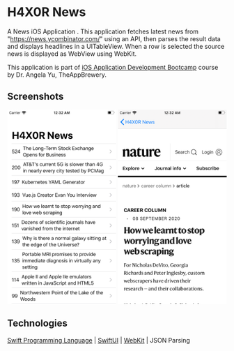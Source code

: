 #  H4X0R News
A News iOS Application .
This application fetches latest news from "https://news.ycombinator.com/" using an API, then parses the result data and displays headlines in a UITableView. When a row is selected the source news is displayed as WebView using WebKit.

This application is part of <a href="">iOS Application Development Bootcamp</a> course by Dr. Angela Yu, TheAppBrewery.

## Screenshots
<img src="Screenshots/WelcomeScene.png" width="250"> <img src="Screenshots/NewsScene.png" width="250">

## Technologies
<a href="http://developer.apple.com/documentation/swift">Swift Programming Language</a> | <a href="http://developer.apple.com/documentation/swiftui">SwiftUI</a> | <a href="https://developer.apple.com/documentation/webkit">WebKit</a> | JSON Parsing
